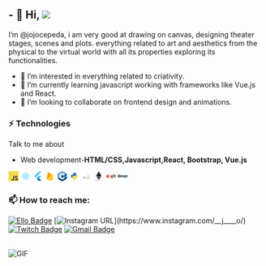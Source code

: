 ## - 👋 Hi, <img src="https://github.com/TheDudeThatCode/TheDudeThatCode/blob/master/Assets/Hi.gif" width="29px"> 

 I’m @jojocepeda, i am very good at drawing on canvas, designing theater stages, scenes and plots. everything related to art and aesthetics from the physical to the virtual world with all its properties exploring its functionalities.
 
- 👀 I’m interested in everything related to criativity.
- 🌱 I’m currently learning javascript working with frameworks like Vue.js and React.
- 💞️ I’m looking to collaborate on frontend design and animations.

### ⚡ Technologies
Talk to me about
- Web development-**HTML/CSS,Javascript,React, Bootstrap, Vue.js**


<code><img height="20" src="https://raw.githubusercontent.com/github/explore/80688e429a7d4ef2fca1e82350fe8e3517d3494d/topics/javascript/javascript.png"></code>
<code><img height="20" src="https://raw.githubusercontent.com/github/explore/80688e429a7d4ef2fca1e82350fe8e3517d3494d/topics/react/react.png"></code>
<code><img height="20" src="https://raw.githubusercontent.com/github/explore/80688e429a7d4ef2fca1e82350fe8e3517d3494d/topics/flutter/flutter.png"></code>
<code><img height="20" src="https://raw.githubusercontent.com/github/explore/80688e429a7d4ef2fca1e82350fe8e3517d3494d/topics/firebase/firebase.png"></code>
<code><img height="20" src="https://raw.githubusercontent.com/github/explore/80688e429a7d4ef2fca1e82350fe8e3517d3494d/topics/cpp/cpp.png"></code>
<code><img height="20" src="https://raw.githubusercontent.com/github/explore/80688e429a7d4ef2fca1e82350fe8e3517d3494d/topics/python/python.png"></code>
<code><img height="20" src="https://raw.githubusercontent.com/github/explore/80688e429a7d4ef2fca1e82350fe8e3517d3494d/topics/mysql/mysql.png"></code>
<code><img height="20" src="https://raw.githubusercontent.com/github/explore/80688e429a7d4ef2fca1e82350fe8e3517d3494d/topics/ethereum/ethereum.png"></code>
<code><img height="20" src="https://raw.githubusercontent.com/github/explore/80688e429a7d4ef2fca1e82350fe8e3517d3494d/topics/git/git.png"></code>
<code><img height="20" src="https://raw.githubusercontent.com/github/explore/80688e429a7d4ef2fca1e82350fe8e3517d3494d/topics/django/django.png"></code>


###  📫 How to reach me:

[![Ello Badge](https://img.shields.io/badge/ELLO-Find%20Me-brightgreen)](https://ello.co/__j____o)
[![Instagram URL](https://img.shields.io/twitter/url?color=%23fb3958&label=follow&logo=instagram&logoColor=%23fb3958&style=flat-square&url=https%3A%2F%2Fwww.instagram.com%2Falejorc_)](https://www.instagram.com/__j____o/)
[![Twitch Badge](https://img.shields.io/twitch/status/jojocepeda?style=social)](https://www.twitch.tv/jojocepeda)
[![Gmail Badge](https://img.shields.io/badge/Gmail-c14438?style=flat-square&logo=Gmail&logoColor=white&link=mailto:cepedajojo20@gmail.com)](mailto:cepedajojo20@gmail.com)

<br>
 <img align="left" alt="GIF" src="https://media.giphy.com/media/3o72F7RrTPW6jymXew/giphy.gif" />
